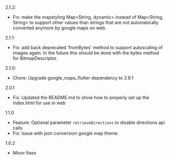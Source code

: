 2.1.2:
* Fix: make the mapstyling Map<String, dynamic> instead of Map<String, String> to support other values than strings that are not automatically converted anymore by google maps on web.

2.1.1:
* Fix: add back deprecated 'fromBytes' method to support autoscaling of images again. In the future this should be done with the bytes method for BitmapDescriptor.

2.1.0:
 * Chore: Upgrade google_maps_flutter dependency to 2.6.1

2.0.1
 * Fix: Updated the README.md to show how to properly set up the index.html for use in web

1.1.0
 * Feature: Optional parameter `retrieveDirections` to disable directions api calls
 * Fix: Issue with json conversion google map theme.

1.0.2
 
 * Minor fixes